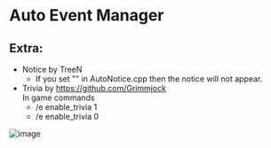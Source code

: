 # Auto Event Manager

## Extra:  
- Notice by TreeN
  - If you set "" in AutoNotice.cpp then the notice will not appear.
- Trivia by https://github.com/Grimmjock  
  In game commands
  - /e enable_trivia 1
  - /e enable_trivia 0

![image](https://user-images.githubusercontent.com/6385558/125813721-89e869b3-4d1a-4fd4-a33f-eb7c38f68b27.png)
